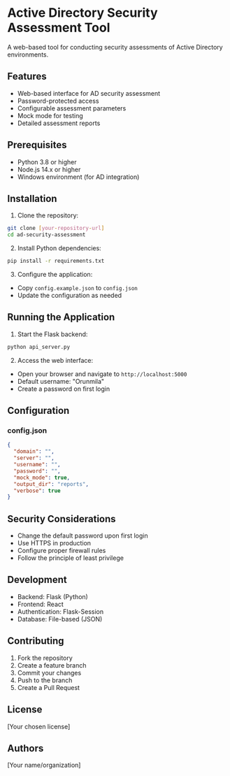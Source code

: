# Active Directory Security Assessment Tool

A web-based tool for conducting security assessments of Active Directory environments.

## Features
- Web-based interface for AD security assessment
- Password-protected access
- Configurable assessment parameters
- Mock mode for testing
- Detailed assessment reports

## Prerequisites
- Python 3.8 or higher
- Node.js 14.x or higher
- Windows environment (for AD integration)

## Installation

1. Clone the repository:
```bash
git clone [your-repository-url]
cd ad-security-assessment
```

2. Install Python dependencies:
```bash
pip install -r requirements.txt
```

3. Configure the application:
- Copy `config.example.json` to `config.json`
- Update the configuration as needed

## Running the Application

1. Start the Flask backend:
```bash
python api_server.py
```

2. Access the web interface:
- Open your browser and navigate to `http://localhost:5000`
- Default username: "Orunmila"
- Create a password on first login

## Configuration

### config.json
```json
{
  "domain": "",
  "server": "",
  "username": "",
  "password": "",
  "mock_mode": true,
  "output_dir": "reports",
  "verbose": true
}
```

## Security Considerations
- Change the default password upon first login
- Use HTTPS in production
- Configure proper firewall rules
- Follow the principle of least privilege

## Development
- Backend: Flask (Python)
- Frontend: React
- Authentication: Flask-Session
- Database: File-based (JSON)

## Contributing
1. Fork the repository
2. Create a feature branch
3. Commit your changes
4. Push to the branch
5. Create a Pull Request

## License
[Your chosen license]

## Authors
[Your name/organization]

